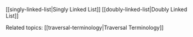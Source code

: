 [[singly-linked-list|Singly Linked List]]
[[doubly-linked-list|Doubly Linked List]]

Related topics: [[traversal-terminology|Traversal Terminology]] 